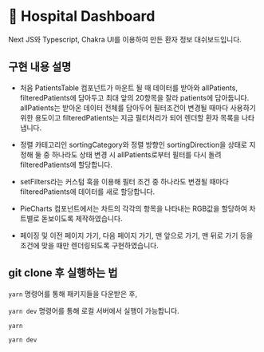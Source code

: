 # 🏥 Hospital Dashboard

Next JS와 Typescript, Chakra UI를 이용하여 만든 환자 정보 대쉬보드입니다.

## 구현 내용 설명

- 처음 PatientsTable 컴포넌트가 마운트 될 때 데이터를 받아와 allPatients, filteredPatients에 담아두고 최대 앞의 20항목을 잘라 patients에 담아둡니다. allPatients는 받아온 데이터 전체를 담아두어 필터조건이 변경될 때마다 사용하기 위한 용도이고 filteredPatients는 지금 필터처리가 되어 렌더할 환자 목록을 나타냅니다.

- 정렬 카테고리인 sortingCategory와 정렬 방향인 sortingDirection을 상태로 지정해 둘 중 하나라도 상태 변경 시 allPatients로부터 필터를 다시 돌려 filteredPatients에 할당합니다.

- setFilters라는 커스텀 훅을 이용해 필터 조건 중 하나라도 변경될 때마다 filteredPatients에 데이터를 새로 할당합니다.

- PieCharts 컴포넌트에서는 차트의 각각의 항목을 나타내는 RGB값을 할당하여 차트별로 돋보이도록 제작하였습니다.

- 페이징 및 이전 페이지 가기, 다음 페이지 가기, 맨 앞으로 가기, 맨 뒤로 가기 등을 조건에 맞을 때만 렌더링되도록 구현하였습니다.

## git clone 후 실행하는 법

`yarn` 명령어를 통해 패키지들을 다운받은 후,

`yarn dev` 명령어를 통해 로컬 서버에서 실행이 가능합니다.

```bash
yarn

yarn dev
```
